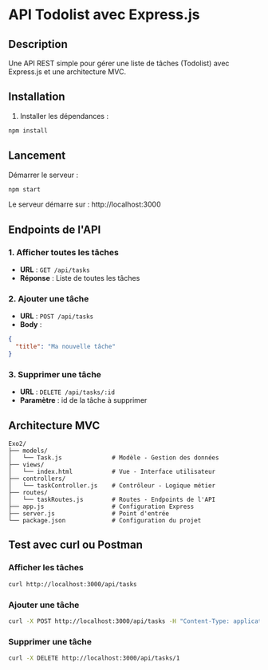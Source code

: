# API Todolist avec Express.js

## Description
Une API REST simple pour gérer une liste de tâches (Todolist) avec Express.js et une architecture MVC.

## Installation

1. Installer les dépendances :
```bash
npm install
```

## Lancement

Démarrer le serveur :
```bash
npm start
```

Le serveur démarre sur : http://localhost:3000

## Endpoints de l'API

### 1. Afficher toutes les tâches
- **URL** : `GET /api/tasks`
- **Réponse** : Liste de toutes les tâches

### 2. Ajouter une tâche
- **URL** : `POST /api/tasks`
- **Body** : 
```json
{
  "title": "Ma nouvelle tâche"
}
```

### 3. Supprimer une tâche
- **URL** : `DELETE /api/tasks/:id`
- **Paramètre** : id de la tâche à supprimer

## Architecture MVC

```
Exo2/
├── models/
│   └── Task.js              # Modèle - Gestion des données
├── views/
│   └── index.html           # Vue - Interface utilisateur
├── controllers/
│   └── taskController.js    # Contrôleur - Logique métier
├── routes/
│   └── taskRoutes.js        # Routes - Endpoints de l'API
├── app.js                   # Configuration Express
├── server.js                # Point d'entrée
└── package.json             # Configuration du projet
```

## Test avec curl ou Postman

### Afficher les tâches
```bash
curl http://localhost:3000/api/tasks
```

### Ajouter une tâche
```bash
curl -X POST http://localhost:3000/api/tasks -H "Content-Type: application/json" -d "{\"title\":\"Faire les courses\"}"
```

### Supprimer une tâche
```bash
curl -X DELETE http://localhost:3000/api/tasks/1
```
